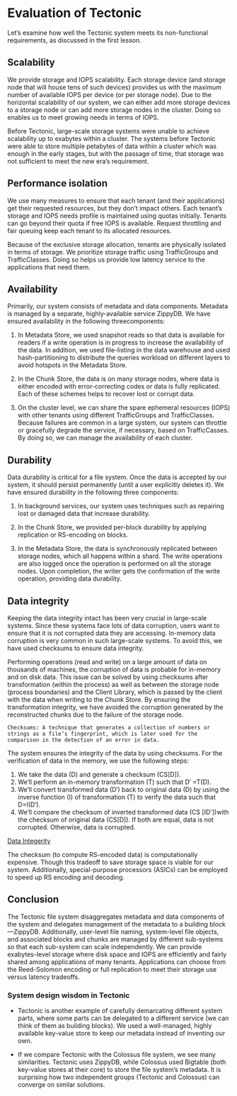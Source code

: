 # Evaluation of Tectonic
Let’s examine how well the Tectonic system meets its non-functional requirements, as discussed in the first lesson.

## Scalability
We provide storage and IOPS scalability. Each storage device (and storage node that will house tens of such devices) provides us with the maximum number of available IOPS per device (or per storage node). Due to the horizontal scalability of our system, we can either add more storage devices to a storage node or can add more storage nodes in the cluster. Doing so enables us to meet growing needs in terms of IOPS.

Before Tectonic, large-scale storage systems were unable to achieve scalability up to exabytes within a cluster. The systems before Tectonic were able to store multiple petabytes of data within a cluster which was enough in the early stages, but with the passage of time, that storage was not sufficient to meet the new era’s requirement.


## Performance isolation
We use many measures to ensure that each tenant (and their applications) get their requested resources, but they don’t impact others. Each tenant’s storage and IOPS needs profile is maintained using quotas initially. Tenants can go beyond their quota if free IOPS is available. Request throttling and fair queuing keep each tenant to its allocated resources.

Because of the exclusive storage allocation, tenants are physically isolated in terms of storage. We prioritize storage traffic using TrafficGroups and TrafficClasses. Doing so helps us provide low latency service to the applications that need them.


## Availability
Primarily, our system consists of metadata and data components. Metadata is managed by a separate, highly-available service ZippyDB. We have ensured availability in the following threecomponents:

1. In Metadata Store, we used snapshot reads so that data is available for readers if a write operation is in progress to increase the availability of the data. In addition, we used file-listing in the data warehouse and used hash-partitioning to distribute the queries workload on different layers to avoid hotspots in the Metadata Store.

2. In the Chunk Store, the data is on many storage nodes, where data is either encoded with error-correcting codes or data is fully replicated. Each of these schemes helps to recover lost or corrupt data.

3. On the cluster level, we can share the spare ephemeral resources (IOPS) with other tenants using different TrafficGroups and TrafficClasses. Because failures are common in a large system, our system can throttle or gracefully degrade the service, if necessary, based on TrafficCasses. By doing so, we can manage the availability of each cluster.


## Durability
Data durability is critical for a file system. Once the data is accepted by our system, it should persist permanently (until a user explicitly deletes it). We have ensured durability in the following three components:

1. In background services, our system uses techniques such as repairing lost or damaged data that increase durability.

2. In the Chunk Store, we provided per-block durability by applying replication or RS-encoding on blocks.

3. In the Metadata Store, the data is synchronously replicated between storage nodes, which all happens within a shard. The write operations are also logged once the operation is performed on all the storage nodes. Upon completion, the writer gets the confirmation of the write operation, providing data durability.


## Data integrity
Keeping the data integrity intact has been very crucial in large-scale systems. Since these systems face lots of data corruption, users want to ensure that it is not corrupted data they are accessing. In-memory data corruption is very common in such large-scale systems. To avoid this, we have used checksums to ensure data integrity.

Performing operations (read and write) on a large amount of data on thousands of machines, the corruption of data is probable for in-memory and on disk data. This issue can be solved by using checksums after transformation (within the process) as well as between the storage node (process boundaries) and the Client Library, which is passed by the client with the data when writing to the Chunk Store. By ensuring the transformation integrity, we have avoided the corruption generated by the reconstructed chunks due to the failure of the storage node.

```
Checksums: A technique that generates a collection of numbers or strings as a file’s fingerprint, which is later used for the comparison in the detection of an error in data.
```

The system ensures the integrity of the data by using checksums. For the verification of data in the memory, we use the following steps:

1. We take the data (D) and generate a checksum (CS[D]).
2. We’ll perform an in-memory transformation (T) such that D′ =T(D).
3. We’ll convert transformed data (D′) back to original data (D) by using the inverse function (I) of transformation (T) to verify the data such that D=I(D′).
4. We’ll compare the checksum of inverted transformed data (CS [ID'])with the checksum of original data (CS[D]). If both are equal, data is not corrupted. Otherwise, data is corrupted.

[Data Integerity](./data_integrity)

The checksum (to compute RS-encoded data) is computationally expensive. Though this tradeoff to save storage space is viable for our system. Additionally, special-purpose processors (ASICs) can be employed to speed up RS encoding and decoding.


## Conclusion
The Tectonic file system disaggregates metadata and data components of the system and delegates management of the metadata to a building block—ZippyDB. Additionally, user-level file naming, system-level file objects, and associated blocks and chunks are managed by different sub-systems so that each sub-system can scale independently. We can provide exabytes-level storage where disk space and IOPS are efficiently and fairly shared among applications of many tenants. Applications can choose from the Reed-Solomon encoding or full replication to meet their storage use versus latency tradeoffs.


### System design wisdom in Tectonic
- Tectonic is another example of carefully demarcating different system parts, where some parts can be delegated to a different service (we can think of them as building blocks). We used a well-managed, highly available key-value store to keep our metadata instead of inventing our own.

- If we compare Tectonic with the Colossus file system, we see many similarities. Tectonic uses ZippyDB, while Colossus used Bigtable (both key-value stores at their core) to store the file system’s metadata. It is surprising how two independent groups (Tectonic and Colossus) can converge on similar solutions.

